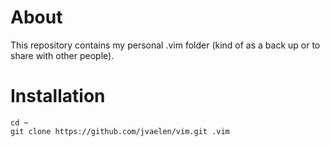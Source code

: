 # About

This repository contains my personal .vim folder (kind of as a back up or to share with other people).

# Installation

    cd ~
    git clone https://github.com/jvaelen/vim.git .vim
